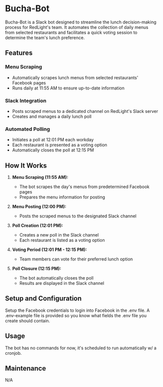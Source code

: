 # Bucha-Bot

Bucha-Bot is a Slack bot designed to streamline the lunch decision-making process for RedLight's team. It automates the collection of daily menus from selected restaurants and facilitates a quick voting session to determine the team's lunch preference.

## Features

### Menu Scraping
- Automatically scrapes lunch menus from selected restaurants' Facebook pages
- Runs daily at 11:55 AM to ensure up-to-date information

### Slack Integration
- Posts scraped menus to a dedicated channel on RedLight's Slack server
- Creates and manages a daily lunch poll

### Automated Polling
- Initiates a poll at 12:01 PM each workday
- Each restaurant is presented as a voting option
- Automatically closes the poll at 12:15 PM

## How It Works

1. **Menu Scraping (11:55 AM):**
   - The bot scrapes the day's menus from predetermined Facebook pages
   - Prepares the menu information for posting

2. **Menu Posting (12:00 PM):**
   - Posts the scraped menus to the designated Slack channel

3. **Poll Creation (12:01 PM):**
   - Creates a new poll in the Slack channel
   - Each restaurant is listed as a voting option

4. **Voting Period (12:01 PM - 12:15 PM):**
   - Team members can vote for their preferred lunch option

5. **Poll Closure (12:15 PM):**
   - The bot automatically closes the poll
   - Results are displayed in the Slack channel

## Setup and Configuration

Setup the Facebook credentials to login into Facebook in the .env file. A .env-example file is provided so you know what fields the .env file you create should contain.

## Usage

The bot has no commands for now, it's scheduled to run automatically w/ a cronjob.

## Maintenance

N/A
